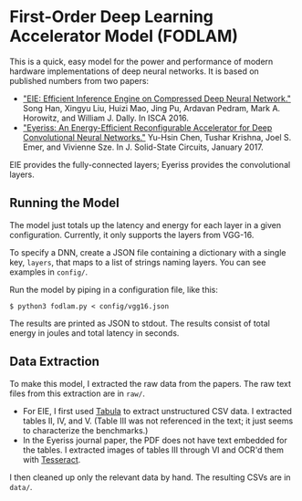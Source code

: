 First-Order Deep Learning Accelerator Model (FODLAM)
====================================================

This is a quick, easy model for the power and performance of modern hardware implementations of deep neural networks. It is based on published numbers from two papers:

* ["EIE: Efficient Inference Engine on Compressed Deep Neural Network."](https://arxiv.org/pdf/1602.01528.pdf)
  Song Han, Xingyu Liu, Huizi Mao, Jing Pu, Ardavan Pedram, Mark A. Horowitz, and William J. Dally.
  In ISCA 2016.
* ["Eyeriss: An Energy-Efficient Reconfigurable Accelerator for Deep Convolutional Neural Networks."](http://www.rle.mit.edu/eems/wp-content/uploads/2016/04/eyeriss_isca_2016.pdf)
  Yu-Hsin Chen, Tushar Krishna, Joel S. Emer, and Vivienne Sze.
  In J. Solid-State Circuits, January 2017.

EIE provides the fully-connected layers; Eyeriss provides the convolutional layers.


Running the Model
-----------------

The model just totals up the latency and energy for each layer in a given configuration. Currently, it only supports the layers from VGG-16.

To specify a DNN, create a JSON file containing a dictionary with a single key, `layers`, that maps to a list of strings naming layers. You can see examples in `config/`.

Run the model by piping in a configuration file, like this:

    $ python3 fodlam.py < config/vgg16.json

The results are printed as JSON to stdout. The results consist of total energy in joules and total latency in seconds.


Data Extraction
---------------

To make this model, I extracted the raw data from the papers. The raw text files from this extraction are in `raw/`.

* For EIE, I first used [Tabula][] to extract unstructured CSV data. I extracted tables II, IV, and V. (Table III was not referenced in the text; it just seems to characterize the benchmarks.)
* In the Eyeriss journal paper, the PDF does not have text embedded for the tables. I extracted images of tables III through VI and OCR'd them with [Tesseract][].

I then cleaned up only the relevant data by hand. The resulting CSVs are in `data/`.

[tabula]: http://tabula.technology
[tesseract]: https://github.com/tesseract-ocr/tesseract
